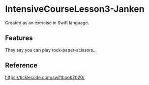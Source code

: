 # IntensiveCourseLesson3-Janken
Created as an exercise in Swift language.


## Features
They say you can play rock-paper-scissors...
 
 
## Reference
https://ticklecode.com/swiftbook2020/
